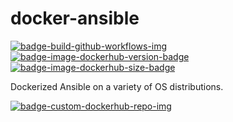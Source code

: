 # docker-ansible

[![badge-build-github-workflows-img][]][badge-build-github-workflows-src] [![badge-image-dockerhub-version-badge][]][badge-image-dockerhub-tags-src] [![badge-image-dockerhub-size-badge][]][badge-image-dockerhub-tags-src]

[badge-build-github-workflows-img]: https://github.com/joeltimothyoh/docker-ansible/actions/workflows/build.yml/badge.svg
[badge-build-github-workflows-src]: https://github.com/joeltimothyoh/docker-ansible/actions/workflows/build.yml
[badge-image-dockerhub-src]: https://hub.docker.com/r/joeltimothyoh/ansible
[badge-image-dockerhub-tags-src]: https://hub.docker.com/r/joeltimothyoh/ansible/tags
[badge-image-dockerhub-version-badge]: https://img.shields.io/docker/v/joeltimothyoh/ansible/latest?label=v<tag>&style=flat-square
[badge-image-dockerhub-size-badge]: https://img.shields.io/docker/image-size/joeltimothyoh/ansible/latest?style=flat-square
[badge-custom-dockerhub-repo-img]: https://img.shields.io/badge/docker%20hub-joeltimothyoh/ansible-blue.svg?logo=docker&logoColor=2596EC&color=C20000&label=&labelColor=&style=popout-square

Dockerized Ansible on a variety of OS distributions.

[![badge-custom-dockerhub-repo-img][]][badge-image-dockerhub-src]
